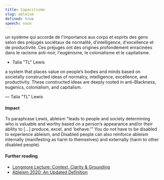 ```yaml
---
title: Capacitisme
slug: ableism
defined: true
speech: noun
---
```


un système qui accorde de l'importance aux corps et esprits des gens selon des préjugés sociétaux de normalité, d'intelligence, d'excellence et de productivité. Ces préjugés ont des origines profondément enracinées dans le racisme anti-noir, l'eugénisme, le colonialisme et le capitalisme.

- Talia "TL" Lewis

a system that places value on people’s bodies and minds based on societally constructed ideas of normalcy, intelligence, excellence, and productivity. These constructed ideas are deeply rooted in anti-Blackness, eugenics, colonialism, and capitalism.

— Talia "TL" Lewis

#### Impact

To paraphrase Lewis, ableism "leads to people and society determining who is valuable and worthy based on a person’s appearance and/or their ability to [...] produce, excel, and 'behave.'" You do not have to be disabled to experience ableism, and Disabled people can also reinforce ableism internally (manifesting as harm to themselves) and externally (harm to other disabled people).

#### Further reading

- [Longmore Lecture: Context, Clarity & Grounding](https://www.talilalewis.com/blog/longmore-lecture-context-clarity-grounding)
- [Ableism 2020: An Updated Definition](https://www.talilalewis.com/blog/ableism-2020-an-updated-definition)

